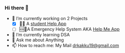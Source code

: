 ### Hi there 👋

<!--
**DrKakku/DrKakku** is a ✨ _special_ ✨ repository because its `README.md` (this file) appears on your GitHub profile.

Here are some ideas to get you started:
-->
- 🔭 I’m currently working on 2 Projects
     - [x] 🧑‍🎓 A [student Help App](https://github.com/TalikaSuchi/Talika)
     - [ ] 🆘🚨A Emergency Help System AKA [Help Me App](https://github.com/DrKakku/help-me-app)
- 🌱 I’m currently learning DSA
- 💬 Ask me about Anything
- 📫 How to reach me: My Mail drkakku19@gmail.com 

<!--
- 👯 I’m looking to collaborate on
- 🤔 I’m looking for help with ...
- 😄 Pronouns: ...
- ⚡ Fun fact: ...
 --!>


